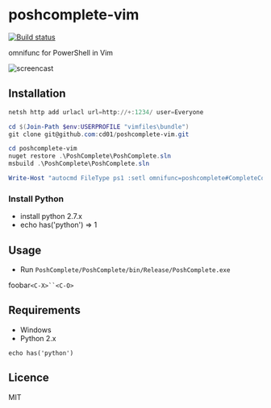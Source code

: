 # poshcomplete-vim

[![Build status](https://ci.appveyor.com/api/projects/status/irr5v3thpcsrtxcp)](https://ci.appveyor.com/project/cd01/poshcomplete-vim)

omnifunc for PowerShell in Vim

![screencast](http://gifzo.net/BVFaroOrqAx.gif)


## Installation

```ps1
netsh http add urlacl url=http://+:1234/ user=Everyone

cd $(Join-Path $env:USERPROFILE "vimfiles\bundle")
git clone git@github.com:cd01/poshcomplete-vim.git 

cd poshcomplete-vim
nuget restore .\PoshComplete\PoshComplete.sln
msbuild .\PoshComplete\PoshComplete.sln

Write-Host "autocmd FileType ps1 :setl omnifunc=poshcomplete#CompleteCommand" >> $(Join-Path $env:USERPROFILE "_vimrc")
```

### Install Python

* install python 2.7.x
* echo has('python') => 1


## Usage

* Run `PoshComplete/PoshComplete/bin/Release/PoshComplete.exe`

foobar`<C-X>``<C-O>`


## Requirements

* Windows
* Python 2.x

``` viml
echo has('python')
```


## Licence

MIT
